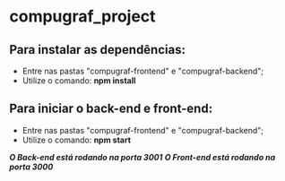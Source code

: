 # compugraf_project

## Para instalar as dependências:
- Entre nas pastas "compugraf-frontend" e "compugraf-backend";
- Utilize o comando: __npm install__

## Para iniciar o back-end e front-end:
- Entre nas pastas "compugraf-frontend" e "compugraf-backend";
- Utilize o comando: __npm start__

***O Back-end está rodando na porta 3001***
***O Front-end está rodando na porta 3000***
